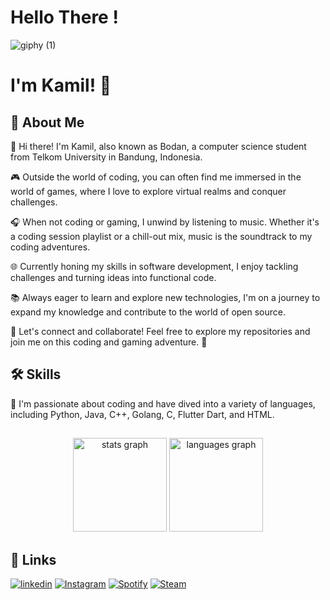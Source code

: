 
# Hello There <coders/>!

![giphy (1)](https://github.com/Bodan07/Bodan07/assets/88619392/78b03f5f-dab7-4a2a-9b33-4876a6505f90)



#  I'm Kamil! 👋


## 🚀 About Me
👋 Hi there! I'm Kamil, also known as Bodan, a computer science student from Telkom University in Bandung, Indonesia.

🎮 Outside the world of coding, you can often find me immersed in the world of games, where I love to explore virtual realms and conquer challenges.

🎧 When not coding or gaming, I unwind by listening to music. Whether it's a coding session playlist or a chill-out mix, music is the soundtrack to my coding adventures.

🌐 Currently honing my skills in software development, I enjoy tackling challenges and turning ideas into functional code.

📚 Always eager to learn and explore new technologies, I'm on a journey to expand my knowledge and contribute to the world of open source.

🔧 Let's connect and collaborate! Feel free to explore my repositories and join me on this coding and gaming adventure. 🚀

## 🛠 Skills

🚀 I'm passionate about coding and have dived into a variety of languages, including Python, Java, C++, Golang, C, Flutter Dart, and HTML.

##

###

<div align="center">
  <img src="https://github-readme-stats.vercel.app/api?username=Raditss&hide_title=false&hide_rank=false&show_icons=true&include_all_commits=true&count_private=true&disable_animations=false&theme=dracula&locale=en&hide_border=false" height="150" alt="stats graph"  />
  <img src="https://github-readme-stats.vercel.app/api/top-langs?username=Bodan07&locale=en&hide_title=false&layout=compact&card_width=320&langs_count=5&theme=dracula&hide_border=false" height="150" alt="languages graph"  />
</div>

###

## 🔗 Links
[![linkedin](https://img.shields.io/badge/linkedin-0A66C2?style=for-the-badge&logo=linkedin&logoColor=white)](https://www.linkedin.com/in/muhammad-najmi-kamil-a1b233232/)
[![Instagram](https://img.shields.io/badge/instagram-E4405F?style=for-the-badge&logo=instagram&logoColor=white)](https://www.instagram.com/najmikml_/)
[![Spotify](https://img.shields.io/badge/spotify-1ED760?style=for-the-badge&logo=spotify&logoColor=white)](https://open.spotify.com/user/aqofyi8vsxth4ia8i8rvijdp3)
[![Steam](https://img.shields.io/badge/steam-000000?style=for-the-badge&logo=steam&logoColor=white)](https://steamcommunity.com/id/kdknyokkmhnhnn/)
